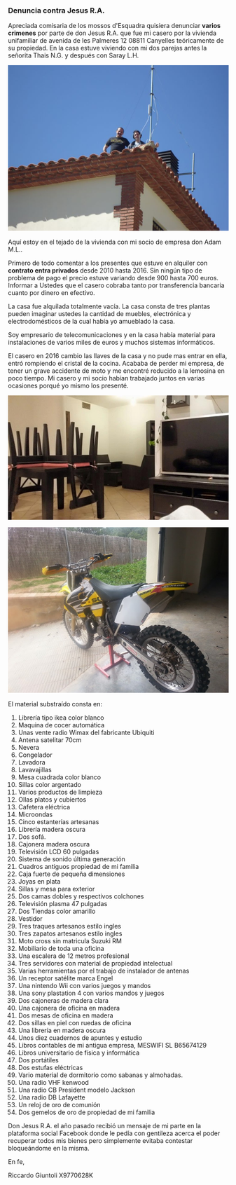 ### Denuncia contra Jesus R.A.

Apreciada comisaria de los mossos d'Esquadra quisiera denunciar **varios crimenes** por parte de don Jesus R.A. que fue mi casero por  la vivienda unifamiliar de avenida de les Palmeres 12 08811 Canyelles teóricamente de su propiedad. En la casa estuve viviendo con mi dos parejas antes la señorita Thais N.G. y después con Saray L.H.

![](Images/200858_1988729160453_1705364_o.jpg)

Aquí estoy en el tejado de la vivienda con mi socio de empresa don Adam M.L..

Primero de todo comentar a los presentes que estuve en alquiler con **contrato entra privados** desde 2010 hasta 2016. Sin ningún tipo de problema de pago el precio estuve variando desde 900 hasta 700 euros. Informar a Ustedes que el casero cobraba tanto por transferencia bancaria cuanto por dinero en efectivo. 

La casa fue alquilada totalmente vacía. La casa consta de tres plantas pueden imaginar ustedes la cantidad de muebles, electrónica y electrodomésticos de la cual había yo amueblado la casa.

Soy empresario de telecomunicaciones y en la casa había material para instalaciones de varios miles de euros y muchos sistemas informáticos.

El casero en 2016 cambio las llaves de la casa y no pude mas entrar en ella, entró rompiendo el cristal de la cocina. Acababa de perder mi empresa, de tener un grave accidente de moto y me encontré reducido a la lemosina en poco tiempo. Mi casero y mi socio habían trabajado juntos en varias ocasiones porqué yo mismo los presenté.

![r ](../Images/35299207_456863851422799_639551734527557632_n.jpg)

![](Images/20130304_151222.jpg)

El material substraído consta en:

1. Librería tipo ikea color blanco
2. Maquina de cocer automática
3. Unas vente radio Wimax del fabricante Ubiquiti
4. Antena satelitar 70cm
5. Nevera 
6. Congelador
7. Lavadora
8. Lavavajillas
9. Mesa cuadrada color blanco
10. Sillas color argentado
11. Varios productos de limpieza 
12. Ollas platos y cubiertos
13. Cafetera eléctrica
14. Microondas 
15. Cinco estanterías artesanas 
16. Librería madera oscura
17. Dos sofá. 
18. Cajonera madera oscura
19. Televisión LCD 60 pulgadas
20. Sistema de sonido última generación
21. Cuadros antiguos propiedad de mi familia
22. Caja fuerte de pequeña dimensiones
23. Joyas en plata
24. Sillas y mesa para exterior
25. Dos camas dobles y respectivos colchones
26. Televisión plasma 47 pulgadas
27. Dos Tiendas color amarillo
28. Vestidor
29. Tres traques artesanos estilo ingles 
30. Tres  zapatos artesanos estilo ingles
31. Moto cross sin matricula Suzuki RM
32. Mobiliario de toda una oficina
33. Una escalera de 12 metros profesional
34. Tres servidores con material de propiedad intelectual
35. Varias herramientas por el trabajo de instalador de antenas
36. Un receptor satélite marca Engel
37. Una nintendo Wii con varios juegos y mandos
38. Una sony plastation 4 con varios mandos y juegos
39. Dos cajoneras de madera clara 
40. Una cajonera de oficina en madera
41. Dos mesas de oficina en madera
42. Dos sillas en piel con ruedas de oficina
43. Una librería en madera oscura
44. Unos diez cuadernos de apuntes y estudio 
45. Libros contables de mi antigua empresa, MESWIFI SL B65674129
46. Libros universitario de física y informática
47. Dos portátiles
48. Dos estufas eléctricas
49. Vario material de dormitorio como sabanas y almohadas.
50. Una radio VHF kenwood
51. Una radio CB President modelo Jackson
52. Una radio DB Lafayette
53. Un reloj de oro de comunión 
54. Dos gemelos de oro de propiedad de mi familia

Don Jesus R.A. el año pasado recibió un mensaje de mi parte en la plataforma social Facebook donde le pedía con gentileza acerca el poder recuperar todos mis bienes pero simplemente evitaba contestar bloqueándome en la misma.

En fe,

Riccardo Giuntoli X9770628K



